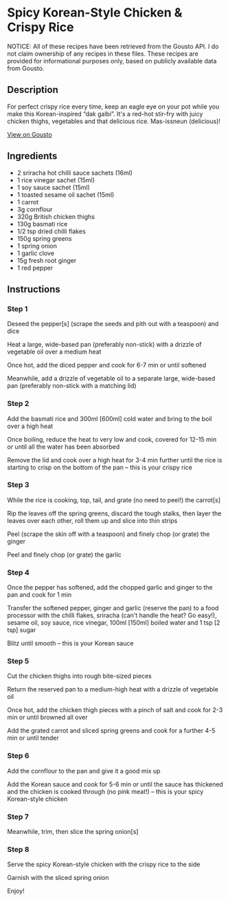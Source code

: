 # Spicy Korean-Style Chicken & Crispy Rice

NOTICE: All of these recipes have been retrieved from the Gousto API. I do not claim ownership of any recipes in these files. These recipes are provided for informational purposes only, based on publicly available data from Gousto.

## Description

For perfect crispy rice every time, keep an eagle eye on your pot while you make this Korean-inspired “dak galbi”. It's a red-hot stir-fry with juicy chicken thighs, vegetables and that delicious rice. Mas-issneun (delicious)!

[View on Gousto](https://www.gousto.co.uk/recipes/cookbook/spicy-korean-style-chicken-crispy-rice)

## Ingredients

- 2 sriracha hot chilli sauce sachets (16ml)
- 1 rice vinegar sachet (15ml)
- 1 soy sauce sachet (15ml)
- 1 toasted sesame oil sachet (15ml)
- 1 carrot
- 3g cornflour
- 320g British chicken thighs
- 130g basmati rice
- 1/2 tsp dried chilli flakes
- 150g spring greens
- 1 spring onion
- 1 garlic clove
- 15g fresh root ginger
- 1 red pepper

## Instructions


### Step 1

Deseed the pepper<span class="text-danger">[s]</span> (scrape the seeds and pith out with a teaspoon) and dice

Heat a large, wide-based pan (preferably non-stick) with a drizzle of vegetable oil over a medium heat

Once hot, add the diced pepper and cook for 6-7 min or until softened

Meanwhile, add a drizzle of vegetable oil to a separate large, wide-based pan (preferably non-stick with a matching lid)


### Step 2

Add the basmati rice and 300ml <span class="text-danger">[600ml]</span> cold water and bring to the boil over a high heat

Once boiling, reduce the heat to very low and cook, covered for 12-15 min or until all the water has been absorbed

Remove the lid and cook over a high heat for 3-4 min further until the rice is starting to crisp on the bottom of the pan – this is your crispy rice


### Step 3

While the rice is cooking, top, tail, and grate (no need to peel!) the carrot<span class="text-danger">[s]</span>

Rip the leaves off the spring greens, discard the tough stalks, then layer the leaves over each other, roll them up and slice into thin strips

Peel (scrape the skin off with a teaspoon) and finely chop (or grate) the ginger

Peel and finely chop (or grate) the garlic


### Step 4

Once the pepper has softened, add the chopped garlic and ginger to the pan and cook for 1 min

Transfer the softened pepper, ginger and garlic (reserve the pan) to a food processor with the chilli flakes, sriracha (can't handle the heat? Go easy!), sesame oil, soy sauce, rice vinegar, 100ml<span class="text-danger"> [150ml]</span> boiled water and 1 tsp <span class="text-danger">[2 tsp]</span> sugar

Blitz until smooth – this is your Korean sauce


### Step 5

Cut the chicken thighs into rough bite-sized pieces

Return the reserved pan to a medium-high heat with a drizzle of vegetable oil

Once hot, add the chicken thigh pieces with a pinch of salt and cook for 2-3 min or until browned all over

Add the grated carrot and sliced spring greens and cook for a further 4-5 min or until tender


### Step 6

Add the cornflour to the pan and give it a good mix up

Add the Korean sauce and cook for 5-6 min or until the sauce has thickened and the chicken is cooked through (no pink meat!) – this is your spicy Korean-style chicken


### Step 7

Meanwhile, trim, then slice the spring onion<span class="text-danger">[s]</span>

### Step 8

Serve the spicy Korean-style chicken with the crispy rice to the side

Garnish with the sliced spring onion

Enjoy!

